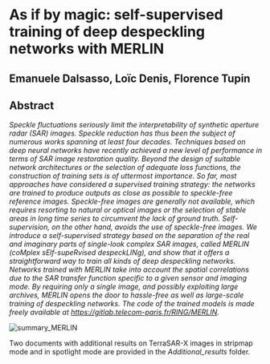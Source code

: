 # As if by magic: self-supervised training of deep despeckling networks with MERLIN
## Emanuele Dalsasso, Loïc Denis, Florence Tupin
## Abstract
_Speckle fluctuations seriously limit the interpretability of synthetic aperture radar (SAR) images. Speckle reduction has thus been the subject of numerous works spanning at least four decades. Techniques based on deep neural networks have recently achieved a new level of performance in terms of SAR image restoration quality.
Beyond the design of suitable network architectures or the selection of adequate loss functions, the construction of training sets is of uttermost importance. So far, most approaches have considered a supervised training strategy: the networks are trained to produce outputs as close as possible to speckle-free reference images. Speckle-free images are generally not available, which requires resorting to 
natural or optical images
or the selection of stable areas in long time series to circumvent the lack of ground truth. Self-supervision, on the other hand, avoids the use of speckle-free images.
We introduce a self-supervised strategy based on the separation of the real and imaginary parts of single-look complex SAR images, called MERLIN (coMplex sElf-supeRvised despeckLINg), and show that it offers a straightforward way to train all kinds of deep despeckling networks. Networks trained with MERLIN take into account the spatial correlations due to the SAR transfer function specific to a given sensor and imaging mode. By requiring only a single image, and possibly exploiting large archives, MERLIN opens the door to hassle-free as well as large-scale training of despeckling networks. The code of the trained models is made freely available at https://gitlab.telecom-paris.fr/RING/MERLIN._

![summary_MERLIN](./img/MERLIN_framework.png)


Two documents with additional results on TerraSAR-X images in stripmap mode and in spotlight mode
are provided in the *Additional_results* folder.

